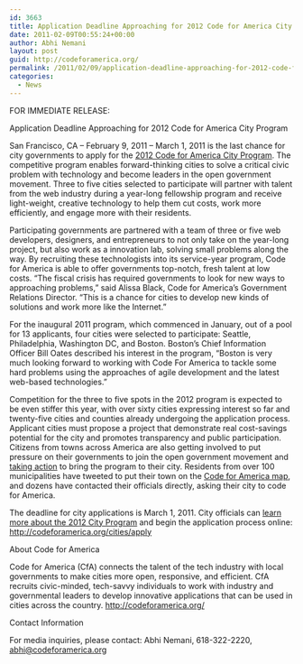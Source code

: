 ```yaml
---
id: 3663
title: Application Deadline Approaching for 2012 Code for America City Program
date: 2011-02-09T00:55:24+00:00
author: Abhi Nemani
layout: post
guid: http://codeforamerica.org/
permalink: /2011/02/09/application-deadline-approaching-for-2012-code-for-america-city-program/
categories:
  - News
---
```

FOR IMMEDIATE RELEASE:
  
Application Deadline Approaching for 2012 Code for America City Program

San Francisco, CA – February 9, 2011 – March 1, 2011 is the last chance for city governments to apply for the [2012 Code for America City Program](http://codeforamerica.org/cities/). The competitive program enables forward-thinking cities to solve a critical civic problem with technology and become leaders in the open government movement. Three to five cities selected to participate will partner with talent from the web industry during a year-long fellowship program and receive light-weight, creative technology to help them cut costs, work more efficiently, and engage more with their residents.

Participating governments are partnered with a team of three or five web developers, designers, and entrepreneurs to not only take on the year-long project, but also work as a innovation lab, solving small problems along the way. By recruiting these technologists into its service-year program, Code for America is able to offer governments top-notch, fresh talent at low costs. “The fiscal crisis has required governments to look for new ways to approaching problems,” said Alissa Black, Code for America’s Government Relations Director. “This is a chance for cities to develop new kinds of solutions and work more like the Internet.”

For the inaugural 2011 program, which commenced in January, out of a pool for 13 applicants, four cities were selected to participate: Seattle, Philadelphia, Washington DC, and Boston. Boston’s Chief Information Officer Bill Oates described his interest in the program, “Boston is very much looking forward to working with Code For America to tackle some hard problems using the approaches of agile development and the latest web-based technologies.&#8221;

Competition for the three to five spots in the 2012 program is expected to be even stiffer this year, with over sixty cities expressing interest so far and twenty-five cities and counties already undergoing the application process. Applicant cities must propose a project that demonstrate real cost-savings potential for the city and promotes transparency and public participation. Citizens from towns across America are also getting involved to put pressure on their governments to join the open government movement and [taking action](http://codeforamerica.org/2011/01/28/citizens-taking-action-to-bring-code-for-america-to-their-city/) to bring the program to their city. Residents from over 100 municipalities have tweeted to put their town on the [Code for America map](http://codeforamerica.org/cities/citizen-action-center/), and dozens have contacted their officials directly, asking their city to code for America.

The deadline for city applications is March 1, 2011. City officials can [learn more about the 2012 City Program](http://codeforamerica.org/cities/) and begin the application process online: http://codeforamerica.org/cities/apply

About Code for America
  
Code for America (CfA) connects the talent of the tech industry with local governments to make cities more open, responsive, and efficient. CfA recruits civic-minded, tech-savvy individuals to work with industry and governmental leaders to develop innovative applications that can be used in cities across the country. <http://codeforamerica.org/>
  
[](http://codeforamerica.org/)
  
Contact Information
  
For media inquiries, please contact: Abhi Nemani, 618-322-2220, abhi@codeforamerica.org

###